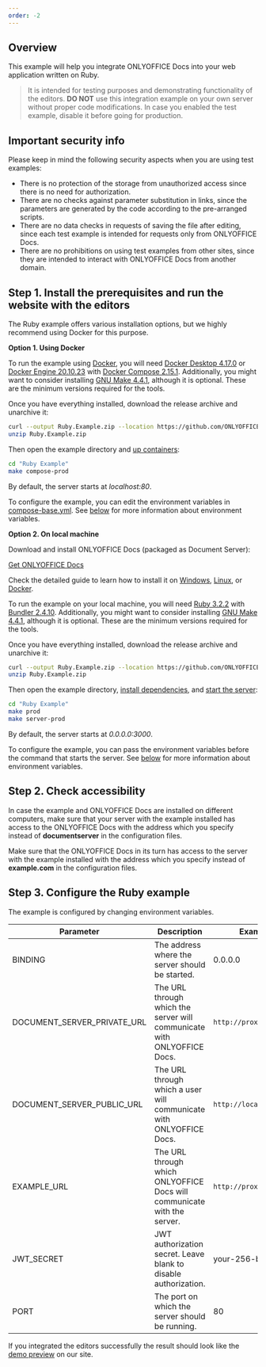 ```yaml
---
order: -2
---
```



## Overview

This example will help you integrate ONLYOFFICE Docs into your web application written on Ruby.

> It is intended for testing purposes and demonstrating functionality of the editors. **DO NOT** use this integration example on your own server without proper code modifications. In case you enabled the test example, disable it before going for production.

## Important security info

Please keep in mind the following security aspects when you are using test examples:

* There is no protection of the storage from unauthorized access since there is no need for authorization.
* There are no checks against parameter substitution in links, since the parameters are generated by the code according to the pre-arranged scripts.
* There are no data checks in requests of saving the file after editing, since each test example is intended for requests only from ONLYOFFICE Docs.
* There are no prohibitions on using test examples from other sites, since they are intended to interact with ONLYOFFICE Docs from another domain.

## Step 1. Install the prerequisites and run the website with the editors

The Ruby example offers various installation options, but we highly recommend using Docker for this purpose.

**Option 1. Using Docker**

To run the example using [Docker](https://www.docker.com/), you will need [Docker Desktop 4.17.0](https://docs.docker.com/desktop/) or [Docker Engine 20.10.23](https://docs.docker.com/engine/) with [Docker Compose 2.15.1](https://docs.docker.com/compose/). Additionally, you might want to consider installing [GNU Make 4.4.1](https://www.gnu.org/software/make/), although it is optional. These are the minimum versions required for the tools.

Once you have everything installed, download the release archive and unarchive it:

``` bash
curl --output Ruby.Example.zip --location https://github.com/ONLYOFFICE/document-server-integration/releases/latest/download/Ruby.Example.zip
unzip Ruby.Example.zip
```

Then open the example directory and [up containers](https://github.com/ONLYOFFICE/document-server-integration/blob/eaa06d1919ee92b72c945e14aa8d96871dd26879/web/documentserver-example/ruby/Makefile#L46):

``` bash
cd "Ruby Example"
make compose-prod
```

By default, the server starts at *localhost:80*.

To configure the example, you can edit the environment variables in [compose-base.yml](https://github.com/ONLYOFFICE/document-server-integration/blob/eaa06d1919ee92b72c945e14aa8d96871dd26879/web/documentserver-example/ruby/compose-base.yml). See [below](#step-3-configure-the-ruby-example) for more information about environment variables.

**Option 2. On local machine**

Download and install ONLYOFFICE Docs (packaged as Document Server):

[Get ONLYOFFICE Docs](https://www.onlyoffice.com/download-docs.aspx?from=api#docs-developer)

Check the detailed guide to learn how to install it on [Windows](https://helpcenter.onlyoffice.com/installation/docs-developer-install-windows.aspx?from=api_ruby_example), [Linux](https://helpcenter.onlyoffice.com/installation/docs-developer-install-ubuntu.aspx?from=api_ruby_example), or [Docker](https://helpcenter.onlyoffice.com/installation/docs-developer-install-docker.aspx?from=api_ruby_example).

To run the example on your local machine, you will need [Ruby 3.2.2](https://www.ruby-lang.org/en/) with [Bundler 2.4.10](https://bundler.io/). Additionally, you might want to consider installing [GNU Make 4.4.1](https://www.gnu.org/software/make/), although it is optional. These are the minimum versions required for the tools.

Once you have everything installed, download the release archive and unarchive it:

``` bash
curl --output Ruby.Example.zip --location https://github.com/ONLYOFFICE/document-server-integration/releases/latest/download/Ruby.Example.zip
unzip Ruby.Example.zip
```

Then open the example directory, [install dependencies](https://github.com/ONLYOFFICE/document-server-integration/blob/eaa06d1919ee92b72c945e14aa8d96871dd26879/web/documentserver-example/ruby/Makefile#L33), and [start the server](https://github.com/ONLYOFFICE/document-server-integration/blob/eaa06d1919ee92b72c945e14aa8d96871dd26879/web/documentserver-example/ruby/Makefile#L42):

``` bash
cd "Ruby Example"
make prod
make server-prod
```

By default, the server starts at *0.0.0.0:3000*.

To configure the example, you can pass the environment variables before the command that starts the server. See [below](#step-3-configure-the-ruby-example) for more information about environment variables.

## Step 2. Check accessibility

In case the example and ONLYOFFICE Docs are installed on different computers, make sure that your server with the example installed has access to the ONLYOFFICE Docs with the address which you specify instead of **documentserver** in the configuration files.

Make sure that the ONLYOFFICE Docs in its turn has access to the server with the example installed with the address which you specify instead of **example.com** in the configuration files.

## Step 3. Configure the Ruby example

The example is configured by changing environment variables.

| Parameter                      | Description                                                             | Example                 |
| ------------------------------ | ----------------------------------------------------------------------- | ----------------------- |
| BINDING                        | The address where the server should be started.                         | 0.0.0.0                 |
| DOCUMENT\_SERVER\_PRIVATE\_URL | The URL through which the server will communicate with ONLYOFFICE Docs. | `http://proxy:8080`     |
| DOCUMENT\_SERVER\_PUBLIC\_URL  | The URL through which a user will communicate with ONLYOFFICE Docs.     | `http://localhost:8080` |
| EXAMPLE\_URL                   | The URL through which ONLYOFFICE Docs will communicate with the server. | `http://proxy`          |
| JWT\_SECRET                    | JWT authorization secret. Leave blank to disable authorization.         | your-256-bit-secret     |
| PORT                           | The port on which the server should be running.                         | 80                      |

If you integrated the editors successfully the result should look like the [demo preview](../index.md#demo-preview) on our site.

